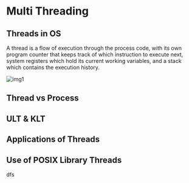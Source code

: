 # Multi Threading
## Threads in OS
A thread is a flow of execution through the process code, with its own program counter that keeps track of which instruction to execute next, system registers which hold its current working variables, and a stack which contains the execution history.

![img1](./images/img1.png)
## Thread vs Process

## ULT & KLT

## Applications of Threads

## Use of POSIX Library Threads

dfs